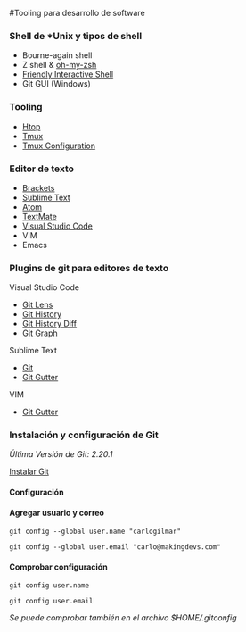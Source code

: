 #Tooling para desarrollo de software

### Shell de *Unix y tipos de shell

- Bourne-again shell
- Z shell & [oh-my-zsh](https://ohmyz.sh/)
- [Friendly Interactive Shell](https://fishshell.com/)
- Git GUI (Windows)

### Tooling

- [Htop](https://hisham.hm/htop/)
- [Tmux](https://github.com/tmux/tmux/wiki)
- [Tmux Configuration](https://gist.github.com/carlogilmar/f237713d86937154640257ce0b1fa2fe)

### Editor de texto

- [Brackets](http://brackets.io/)
- [Sublime Text](http://www.sublimetext.com/)
- [Atom](https://atom.io/)
- [TextMate](https://macromates.com/)
- [Visual Studio Code](https://code.visualstudio.com/)
- VIM
- Emacs

### Plugins de git para editores de texto

Visual Studio Code
- [Git Lens](https://marketplace.visualstudio.com/items?itemName=eamodio.gitlens)
- [Git History](https://marketplace.visualstudio.com/items?itemName=donjayamanne.githistory)
- [Git History Diff](https://marketplace.visualstudio.com/items?itemName=huizhou.githd)
- [Git Graph](https://marketplace.visualstudio.com/items?itemName=mhutchie.git-graph)

Sublime Text
- [Git](https://packagecontrol.io/packages/Git)
- [Git Gutter](https://packagecontrol.io/packages/GitGutter)

VIM
- [Git Gutter](https://vimawesome.com/plugin/vim-gitgutter)

### Instalación y configuración de Git

*Última Versión de Git: 2.20.1*

[Instalar Git](https://git-scm.com/downloads)

#### Configuración

#### Agregar usuario y correo

```
git config --global user.name "carlogilmar"

git config --global user.email "carlo@makingdevs.com"
```

#### Comprobar configuración

```
git config user.name

git config user.email
```

*Se puede comprobar también en el archivo $HOME/.gitconfig*



